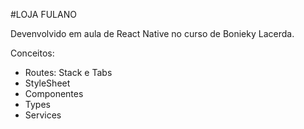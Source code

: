#LOJA FULANO

Devenvolvido em aula de React Native no curso de Bonieky Lacerda.

Conceitos:
- Routes: Stack e Tabs
- StyleSheet
- Componentes
- Types
- Services
